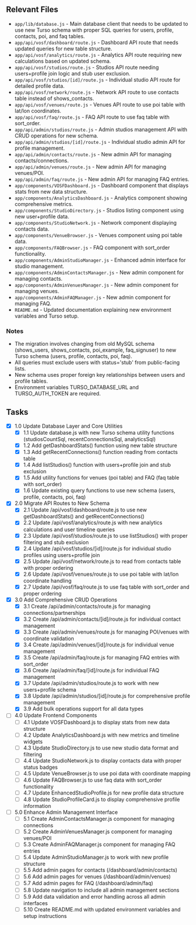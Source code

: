 ## Relevant Files

- `app/lib/database.js` - Main database client that needs to be updated to use new Turso schema with proper SQL queries for users, profile, contacts, poi, and faq tables.
- `app/api/vosf/dashboard/route.js` - Dashboard API route that needs updated queries for new table structure.
- `app/api/vosf/analytics/route.js` - Analytics API route requiring new calculations based on updated schema.
- `app/api/vosf/studios/route.js` - Studios API route needing users+profile join logic and stub user exclusion.
- `app/api/vosf/studios/[id]/route.js` - Individual studio API route for detailed profile data.
- `app/api/vosf/network/route.js` - Network API route to use contacts table instead of shows_contacts.
- `app/api/vosf/venues/route.js` - Venues API route to use poi table with lat/lon coordinates.
- `app/api/vosf/faq/route.js` - FAQ API route to use faq table with sort_order.
- `app/api/admin/studios/route.js` - Admin studios management API with CRUD operations for new schema.
- `app/api/admin/studios/[id]/route.js` - Individual studio admin API for profile management.
- `app/api/admin/contacts/route.js` - New admin API for managing contacts/connections.
- `app/api/admin/venues/route.js` - New admin API for managing venues/POI.
- `app/api/admin/faq/route.js` - New admin API for managing FAQ entries.
- `app/components/VOSFDashboard.js` - Dashboard component that displays stats from new data structure.
- `app/components/AnalyticsDashboard.js` - Analytics component showing comprehensive metrics.
- `app/components/StudioDirectory.js` - Studios listing component using new user+profile data.
- `app/components/StudioNetwork.js` - Network component displaying contacts data.
- `app/components/VenueBrowser.js` - Venues component using poi table data.
- `app/components/FAQBrowser.js` - FAQ component with sort_order functionality.
- `app/components/AdminStudioManager.js` - Enhanced admin interface for studio management.
- `app/components/AdminContactsManager.js` - New admin component for managing contacts.
- `app/components/AdminVenuesManager.js` - New admin component for managing venues.
- `app/components/AdminFAQManager.js` - New admin component for managing FAQ.
- `README.md` - Updated documentation explaining new environment variables and Turso setup.

### Notes

- The migration involves changing from old MySQL schema (shows_users, shows_contacts, poi_example, faq_signuser) to new Turso schema (users, profile, contacts, poi, faq).
- All queries must exclude users with status='stub' from public-facing lists.
- New schema uses proper foreign key relationships between users and profile tables.
- Environment variables TURSO_DATABASE_URL and TURSO_AUTH_TOKEN are required.

## Tasks

- [x] 1.0 Update Database Layer and Core Utilities
  - [x] 1.1 Update database.js with new Turso schema utility functions (studiosCountSql, recentConnectionsSql, analyticsSql)
  - [x] 1.2 Add getDashboardStats() function using new table structure
  - [x] 1.3 Add getRecentConnections() function reading from contacts table
  - [x] 1.4 Add listStudios() function with users+profile join and stub exclusion
  - [x] 1.5 Add utility functions for venues (poi table) and FAQ (faq table with sort_order)
  - [x] 1.6 Update existing query functions to use new schema (users, profile, contacts, poi, faq)

- [x] 2.0 Migrate API Routes to New Schema
  - [x] 2.1 Update /api/vosf/dashboard/route.js to use new getDashboardStats() and getRecentConnections()
  - [x] 2.2 Update /api/vosf/analytics/route.js with new analytics calculations and user timeline queries
  - [x] 2.3 Update /api/vosf/studios/route.js to use listStudios() with proper filtering and stub exclusion
  - [x] 2.4 Update /api/vosf/studios/[id]/route.js for individual studio profiles using users+profile join
  - [x] 2.5 Update /api/vosf/network/route.js to read from contacts table with proper ordering
  - [x] 2.6 Update /api/vosf/venues/route.js to use poi table with lat/lon coordinate handling
  - [x] 2.7 Update /api/vosf/faq/route.js to use faq table with sort_order and proper ordering

- [x] 3.0 Add Comprehensive CRUD Operations
  - [x] 3.1 Create /api/admin/contacts/route.js for managing connections/partnerships
  - [x] 3.2 Create /api/admin/contacts/[id]/route.js for individual contact management
  - [x] 3.3 Create /api/admin/venues/route.js for managing POI/venues with coordinate validation
  - [x] 3.4 Create /api/admin/venues/[id]/route.js for individual venue management
  - [x] 3.5 Create /api/admin/faq/route.js for managing FAQ entries with sort_order
  - [x] 3.6 Create /api/admin/faq/[id]/route.js for individual FAQ management
  - [x] 3.7 Update /api/admin/studios/route.js to work with new users+profile schema
  - [x] 3.8 Update /api/admin/studios/[id]/route.js for comprehensive profile management
  - [x] 3.9 Add bulk operations support for all data types

- [ ] 4.0 Update Frontend Components
  - [ ] 4.1 Update VOSFDashboard.js to display stats from new data structure
  - [ ] 4.2 Update AnalyticsDashboard.js with new metrics and timeline widgets
  - [ ] 4.3 Update StudioDirectory.js to use new studio data format and filtering
  - [ ] 4.4 Update StudioNetwork.js to display contacts data with proper status badges
  - [ ] 4.5 Update VenueBrowser.js to use poi data with coordinate mapping
  - [ ] 4.6 Update FAQBrowser.js to use faq data with sort_order functionality
  - [ ] 4.7 Update EnhancedStudioProfile.js for new profile data structure
  - [ ] 4.8 Update StudioProfileCard.js to display comprehensive profile information

- [ ] 5.0 Enhance Admin Management Interface
  - [ ] 5.1 Create AdminContactsManager.js component for managing connections
  - [ ] 5.2 Create AdminVenuesManager.js component for managing venues/POI
  - [ ] 5.3 Create AdminFAQManager.js component for managing FAQ entries
  - [ ] 5.4 Update AdminStudioManager.js to work with new profile structure
  - [ ] 5.5 Add admin pages for contacts (/dashboard/admin/contacts)
  - [ ] 5.6 Add admin pages for venues (/dashboard/admin/venues)
  - [ ] 5.7 Add admin pages for FAQ (/dashboard/admin/faq)
  - [ ] 5.8 Update navigation to include all admin management sections
  - [ ] 5.9 Add data validation and error handling across all admin interfaces
  - [ ] 5.10 Create README.md with updated environment variables and setup instructions
